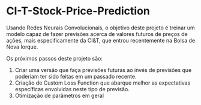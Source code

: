 # CI-T-Stock-Price-Prediction
Usando Redes Neurais Convolucionais, o objetivo deste projeto é treinar um modelo capaz de fazer previsões acerca de valores futuros de preços de ações, mais especificamente da CI&T, que entrou recentemente na Bolsa de Nova Iorque.

Os próximos passos deste projeto são:

1. Criar uma versão que faça previsões futuras ao invés de previsões que poderiam ter sido feitas em um passado recente.
2. Criação de Custom Loss Function que abarque melhor as expectativas específicas envolvidas neste tipo de previsão.
3. Otimização de parâmetros em geral
